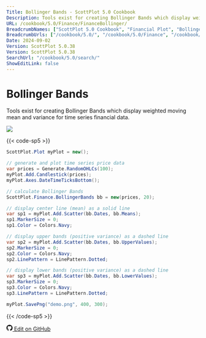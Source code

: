 ```yaml
---
Title: Bollinger Bands - ScottPlot 5.0 Cookbook
Description: Tools exist for creating Bollinger Bands which display weighted moving mean and variance for time series financial data.
URL: /cookbook/5.0/Finance/FinanceBollinger/
BreadcrumbNames: ["ScottPlot 5.0 Cookbook", "Financial Plot", "Bollinger Bands"]
BreadcrumbUrls: ["/cookbook/5.0/", "/cookbook/5.0/Finance", "/cookbook/5.0/Finance/FinanceBollinger"]
Date: 2024-09-02
Version: ScottPlot 5.0.38
Version: ScottPlot 5.0.38
SearchUrl: "/cookbook/5.0/search/"
ShowEditLink: false
---
```


# Bollinger Bands


Tools exist for creating Bollinger Bands which display weighted moving mean and variance for time series financial data.

[![](/cookbook/5.0/images/FinanceBollinger.png?240902145058)](/cookbook/5.0/images/FinanceBollinger.png?240902145058)

{{< code-sp5 >}}

```cs
ScottPlot.Plot myPlot = new();

// generate and plot time series price data
var prices = Generate.RandomOHLCs(100);
myPlot.Add.Candlestick(prices);
myPlot.Axes.DateTimeTicksBottom();

// calculate Bollinger Bands
ScottPlot.Finance.BollingerBands bb = new(prices, 20);

// display center line (mean) as a solid line
var sp1 = myPlot.Add.Scatter(bb.Dates, bb.Means);
sp1.MarkerSize = 0;
sp1.Color = Colors.Navy;

// display upper bands (positive variance) as a dashed line
var sp2 = myPlot.Add.Scatter(bb.Dates, bb.UpperValues);
sp2.MarkerSize = 0;
sp2.Color = Colors.Navy;
sp2.LinePattern = LinePattern.Dotted;

// display lower bands (positive variance) as a dashed line
var sp3 = myPlot.Add.Scatter(bb.Dates, bb.LowerValues);
sp3.MarkerSize = 0;
sp3.Color = Colors.Navy;
sp3.LinePattern = LinePattern.Dotted;

myPlot.SavePng("demo.png", 400, 300);

```

{{< /code-sp5 >}}

<a href='https://github.com/ScottPlot/ScottPlot/blob/main/src/ScottPlot5/ScottPlot5%20Cookbook/Recipes/PlotTypes/Finance.cs'><svg xmlns="http://www.w3.org/2000/svg" width="16" height="16" fill="currentColor" class="mb-1 bi bi-github" viewBox="0 0 16 16">
  <path d="M8 0C3.58 0 0 3.58 0 8c0 3.54 2.29 6.53 5.47 7.59.4.07.55-.17.55-.38 0-.19-.01-.82-.01-1.49-2.01.37-2.53-.49-2.69-.94-.09-.23-.48-.94-.82-1.13-.28-.15-.68-.52-.01-.53.63-.01 1.08.58 1.23.82.72 1.21 1.87.87 2.33.66.07-.52.28-.87.51-1.07-1.78-.2-3.64-.89-3.64-3.95 0-.87.31-1.59.82-2.15-.08-.2-.36-1.02.08-2.12 0 0 .67-.21 2.2.82.64-.18 1.32-.27 2-.27s1.36.09 2 .27c1.53-1.04 2.2-.82 2.2-.82.44 1.1.16 1.92.08 2.12.51.56.82 1.27.82 2.15 0 3.07-1.87 3.75-3.65 3.95.29.25.54.73.54 1.48 0 1.07-.01 1.93-.01 2.2 0 .21.15.46.55.38A8.01 8.01 0 0 0 16 8c0-4.42-3.58-8-8-8"/>
</svg> Edit on GitHub</a>

